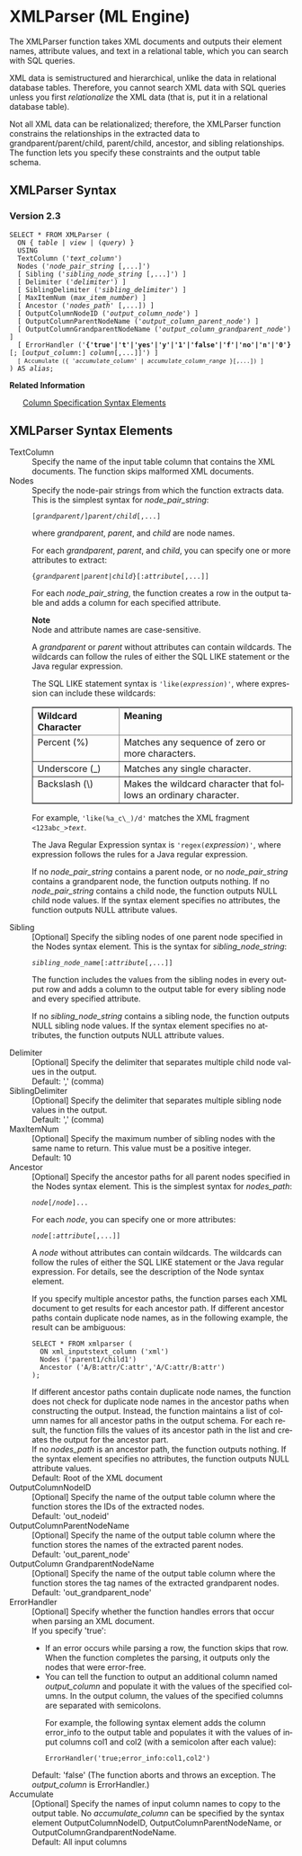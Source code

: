 <div class="nested0" aria-labelledby="ariaid-title1" topicindex="1" topicid="adn1507820123076" id="adn1507820123076"><h1 class="title topictitle1" id="ariaid-title1">XMLParser (ML Engine)</h1><div class="body conbody">
<p class="p">The XMLParser function takes XML documents and outputs their element
			names, attribute values, and text in a relational table, which you can search with SQL
			queries.</p>
<p class="p">XML data is semistructured and hierarchical, unlike the data in relational database tables. Therefore, you cannot search XML data with SQL queries unless you first <dfn class="term">relationalize</dfn> the XML data (that is, put it in a relational database table).</p>
<p class="p">Not all XML data can be relationalized; therefore, the XMLParser function constrains the relationships in the extracted data to grandparent/parent/child, parent/child, ancestor, and sibling relationships. The function lets you specify these constraints and the output table schema.</p></div><div class="topic reference nested1" aria-labelledby="ariaid-title2" topicindex="2" topicid="qsn1507820173806" xml:lang="en-us" lang="en-us" id="qsn1507820173806">
<h2 class="title topictitle2" id="ariaid-title2">XMLParser Syntax</h2><div class="body refbody"><div class="section" id="qsn1507820173806__section_N1000E_N1000C_N10001">
<h3 class="title sectiontitle">Version 2.3</h3><pre class="pre codeblock" xml:space="preserve"><code>SELECT * FROM XMLParser (
  <span>ON { <var class="keyword varname">table</var> | <var class="keyword varname">view</var> | (<var class="keyword varname">query</var>) }</span>
  USING
  TextColumn ('<var class="keyword varname">text_column</var>')
  Nodes ('<var class="keyword varname">node_pair_string</var> [,...]')
  [ Sibling ('<var class="keyword varname">sibling_node_string</var> [,...]') ]
  [ Delimiter ('<var class="keyword varname">delimiter</var>') ]
  [ SiblingDelimiter ('<var class="keyword varname">sibling_delimiter</var>') ]
  [ MaxItemNum (<var class="keyword varname">max_item_number</var>) ]
  [ Ancestor ('<var class="keyword varname">nodes_path</var>' [,...]) ]
  [ OutputColumnNodeID ('<var class="keyword varname">output_column_node</var>') ]
  [ OutputColumnParentNodeName ('<var class="keyword varname">output_column_parent_node</var>') ]
  [ OutputColumnGrandparentNodeName ('<var class="keyword varname">output_column_grandparent_node</var>') ]
  [ ErrorHandler ('<span><b>{'true'|'t'|'yes'|'y'|'1'|'false'|'f'|'no'|'n'|'0'}</b></span>[; [<var class="keyword varname">output_column</var>:] <var class="keyword varname">column</var>[,...]]') ]
  <code class="ph codeph">[ Accumulate ({ '<var class="keyword varname">accumulate_column</var>' | <var class="keyword varname">accumulate_column_range</var> }[,...]) ]</code>
) AS <var class="keyword varname">alias</var>;</code></pre></div></div><div class="related-links"><div class="linklistheader"><p></p><b>Related Information</b></div>
<ul class="linklist linklist relinfo"><div class="linklistmember"><a href="ndv1557782188375.md">Column Specification Syntax Elements</a></div></ul></div></div><div class="topic reference nested1" aria-labelledby="ariaid-title3" topicindex="3" topicid="yjf1507820178197" xml:lang="en-us" lang="en-us" id="yjf1507820178197">
<h2 class="title topictitle2" id="ariaid-title3">XMLParser Syntax Elements</h2><div class="body refbody"><div class="section" id="yjf1507820178197__section_N10011_N1000E_N10001"><dl class="dl parml"><dt class="dt pt dlterm">TextColumn</dt><dd class="dd pd">Specify the name of the input table column that contains the XML documents. The function skips malformed XML documents.</dd><dt class="dt pt dlterm">Nodes</dt><dd class="dd pd">Specify the node-pair strings from which the function extracts data. This is the simplest syntax for <var class="keyword varname">node_pair_string</var>:<pre class="pre codeblock" xml:space="preserve"><code>[<var class="keyword varname">grandparent</var>/]<var class="keyword varname">parent</var>/<var class="keyword varname">child</var>[,...]</code></pre>
<p class="p">where <var class="keyword varname">grandparent</var>, <var class="keyword varname">parent</var>, and <var class="keyword varname">child</var> are node names.</p>
<p class="p">For each <var class="keyword varname">grandparent</var>, <var class="keyword varname">parent</var>, and <var class="keyword varname">child</var>, you can specify one or more attributes to extract:</p><pre class="pre codeblock" xml:space="preserve"><code>{<var class="keyword varname">grandparent</var>|<var class="keyword varname">parent</var>|<var class="keyword varname">child</var>}[:<var class="keyword varname">attribute</var>[,...]]</code></pre>
<p class="p">For each <var class="keyword varname">node_pair_string</var>, the function creates a row in the output table and adds a column for each specified attribute.</p><div class="note note" id="yjf1507820178197__note_N10099_N1004E_N10042_N10030_N10011_N1000E_N1000C_N10001"><span><b>Note</b></span><div class="notebody">Node and attribute names are case-sensitive.</div></div>
<p class="p">A <var class="keyword varname">grandparent</var> or <var class="keyword varname">parent</var> without attributes can contain wildcards. The wildcards can follow the rules of either the SQL LIKE statement or the Java regular expression.</p><div class="p">The SQL LIKE statement syntax is <code class="ph codeph">'like(<var class="keyword varname">expression</var>)'</code>, where expression can include these wildcards:
<div class="tablenoborder"><table cellpadding="4" cellspacing="0" summary="" id="yjf1507820178197__table_e5b_rzr_w1b" class="table" frame="border" border="1" rules="all"><div class="caption"></div><colgroup span="1"><col style="width:33.33333333333333%" span="1"></col><col style="width:66.66666666666666%" span="1"></col></colgroup><thead class="thead" style="text-align:left;"><tr class="row"><th class="entry cellrowborder" style="vertical-align:top;" id="d61152e253" rowspan="1" colspan="1">Wildcard Character</th><th class="entry cellrowborder" style="vertical-align:top;" id="d61152e255" rowspan="1" colspan="1">Meaning</th></tr></thead><tbody class="tbody"><tr class="row"><td class="entry cellrowborder" style="vertical-align:top;" headers="d61152e253" rowspan="1" colspan="1">Percent (%)</td><td class="entry cellrowborder" style="vertical-align:top;" headers="d61152e255" rowspan="1" colspan="1">Matches any sequence of zero or more characters.</td></tr><tr class="row"><td class="entry cellrowborder" style="vertical-align:top;" headers="d61152e253" rowspan="1" colspan="1">Underscore (_)</td><td class="entry cellrowborder" style="vertical-align:top;" headers="d61152e255" rowspan="1" colspan="1">Matches any single character.</td></tr><tr class="row"><td class="entry cellrowborder" style="vertical-align:top;" headers="d61152e253" rowspan="1" colspan="1">Backslash (\)</td><td class="entry cellrowborder" style="vertical-align:top;" headers="d61152e255" rowspan="1" colspan="1">Makes the wildcard character that follows an ordinary character.</td></tr></tbody></table></div></div>
<p class="p">For example, <code class="ph codeph">'like(%a_c\_)/d'</code> matches the XML fragment <code class="ph codeph"><123abc_><d><var class="keyword varname">text</var></d></123abc_></code>.</p>
<p class="p">The Java Regular Expression syntax is <code class="ph codeph">'regex(</code><var class="keyword varname">expression</var><code class="ph codeph">)'</code>, where expression follows the rules for a Java regular expression.</p>
<p class="p">If no <var class="keyword varname">node_pair_string</var> contains a parent node, or no <var class="keyword varname">node_pair_string</var> contains a grandparent node, the function outputs nothing. If no <var class="keyword varname">node_pair_string</var> contains a child node, the function outputs NULL child node values. If the syntax element specifies no attributes, the function outputs NULL attribute values.</p></dd><dt class="dt pt dlterm">Sibling</dt><dd class="dd pd">[Optional] Specify the sibling nodes of one parent node specified in the Nodes syntax element. This is the syntax for <var class="keyword varname">sibling_node_string</var>:<pre class="pre codeblock" xml:space="preserve"><code><var class="keyword varname">sibling_node_name</var>[:<var class="keyword varname">attribute</var>[,...]]</code></pre>
<p class="p">The function includes the values from the sibling nodes in every output row and adds a column to the output table for every sibling node and every specified attribute.</p>
<p class="p">If no <var class="keyword varname">sibling_node_string</var> contains a sibling node, the function outputs NULL sibling node values. If the syntax element specifies no attributes, the function outputs NULL attribute values.</p></dd><dt class="dt pt dlterm">Delimiter</dt><dd class="dd pd">[Optional] Specify the delimiter that separates multiple child node values in the output.</dd><dd class="dd pd ddexpand">Default: ',' (comma)</dd><dt class="dt pt dlterm">SiblingDelimiter</dt><dd class="dd pd">[Optional] Specify the delimiter that separates multiple sibling node values in the output.</dd><dd class="dd pd ddexpand">Default: ',' (comma)</dd><dt class="dt pt dlterm">MaxItemNum</dt><dd class="dd pd">[Optional] Specify the maximum number of sibling nodes with the same name to return. This value must be a positive integer.</dd><dd class="dd pd ddexpand">Default: 10</dd><dt class="dt pt dlterm">Ancestor</dt><dd class="dd pd">[Optional] Specify the ancestor paths for all parent nodes specified in the Nodes syntax element. This is the simplest syntax for <var class="keyword varname">nodes_path</var>:<pre class="pre codeblock" xml:space="preserve"><code><var class="keyword varname">node</var>[/<var class="keyword varname">node</var>]...</code></pre>
<p class="p">For each <var class="keyword varname">node</var>, you can specify one or more attributes:</p><pre class="pre codeblock" xml:space="preserve"><code><var class="keyword varname">node</var>[:<var class="keyword varname">attribute</var>[,...]]</code></pre>
<p class="p">A <var class="keyword varname">node</var> without attributes can contain wildcards. The wildcards can follow the rules of either the SQL LIKE statement or the Java regular expression. For details, see the description of the Node syntax element.</p>
<p class="p">If you specify multiple ancestor paths, the function parses each XML document to get results for each ancestor path. If different ancestor paths contain duplicate node names, as in the following example, the result can be ambiguous:</p><pre class="pre codeblock" xml:space="preserve"><code>SELECT * FROM xmlparser (
  ON xml_inputstext_column ('xml')
  Nodes ('parent1/child1')
  Ancestor ('A/B:attr/C:attr','A/C:attr/B:attr')
);</code></pre></dd><dd class="dd pd ddexpand">If different ancestor paths contain duplicate node names, the function does not check for duplicate node names in the ancestor paths when constructing the output. Instead, the function maintains a list of column names for all ancestor paths in the output schema. For each result, the function fills the values of its ancestor path in the list and creates the output for the ancestor part.</dd><dd class="dd pd ddexpand">If no <var class="keyword varname">nodes_path</var> is an ancestor path, the function outputs nothing. If the syntax element specifies no attributes, the function outputs NULL attribute values.</dd><dd class="dd pd ddexpand">Default: Root of the XML document</dd><dt class="dt pt dlterm">OutputColumnNodeID</dt><dd class="dd pd">[Optional] Specify the name of the output table column where the function stores the IDs of the extracted nodes.</dd><dd class="dd pd ddexpand">Default: 'out_nodeid'</dd><dt class="dt pt dlterm">OutputColumnParentNodeName</dt><dd class="dd pd">[Optional] Specify the name of the output table column where the function stores the names of the extracted parent nodes.</dd><dd class="dd pd ddexpand">Default: 'out_parent_node'</dd><dt class="dt pt dlterm">OutputColumn GrandparentNodeName</dt><dd class="dd pd">[Optional] Specify the name of the output table column where the function stores the tag names of the extracted grandparent nodes.</dd><dd class="dd pd ddexpand">Default: 'out_grandparent_node'</dd><dt class="dt pt dlterm">ErrorHandler</dt><dd class="dd pd">[Optional] Specify whether the function handles errors that occur when parsing an XML document.</dd><dd class="dd pd ddexpand">If you specify 'true':
<ul class="ul" id="yjf1507820178197__ul_ff3_fmy_kx">
<li class="li">If an error occurs while parsing a row, the function skips that row. When the function completes the parsing, it outputs only the nodes that were error-free.</li>
<li class="li">You can tell the function to output an additional column named <var class="keyword varname">output_column</var> and populate it with the values of the specified columns. In the output column, the values of the specified columns are separated with semicolons.
<p class="p">For example, the following syntax element adds the column error_info to the output table and populates it with the values of input columns col1 and col2 (with a semicolon after each value):</p><pre class="pre codeblock" xml:space="preserve"><code>ErrorHandler('true;error_info:col1,col2')</code></pre></li></ul></dd><dd class="dd pd ddexpand">Default: 'false' (The function aborts and throws an exception. The <var class="keyword varname">output_column</var> is ErrorHandler.)</dd><dt class="dt pt dlterm">Accumulate</dt><dd class="dd pd">[Optional] Specify the names of input column names to copy to the output table. No <var class="keyword varname">accumulate_column</var> can be specified by the syntax element OutputColumnNodeID, OutputColumnParentNodeName, or OutputColumnGrandparentNodeName.</dd><dd class="dd pd ddexpand">Default: All input columns</dd></dl></div></div></div></div>
